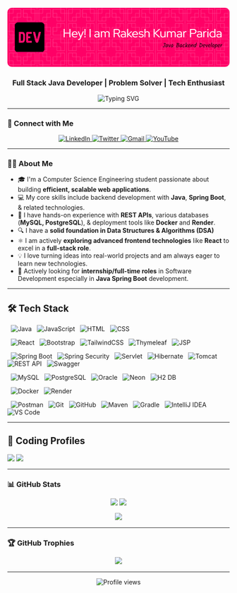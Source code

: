 ![Header](./github-header-image1.png)

<h3 align="center">Full Stack Java Developer | Problem Solver | Tech Enthusiast</h3>

<p align="center">
  <img src="https://readme-typing-svg.herokuapp.com?font=Fira+Code&size=18&pause=1000&center=true&width=435&lines=Passionate+Full+Stack+Developer;Always+Learning+and+Building;Open+to+Collaborations+%F0%9F%92%A1" alt="Typing SVG" />
</p>

---

### 🔗 Connect with Me

<p align="center">
  <a href="https://www.linkedin.com/in/rakesh-kumar-parida-523b55308/" target="_blank">
    <img alt="LinkedIn" src="https://img.shields.io/badge/LinkedIn-0A66C2?style=for-the-badge&logo=linkedin&logoColor=white" />
  </a>
  <a href="https://x.com/SpringDevRakesh" target="_blank">
  <img alt="Twitter" src="https://img.shields.io/badge/Twitter-1DA1F2?style=for-the-badge&logo=twitter&logoColor=white" />
</a>
  <a href="mailto:rakeshparida2801@gmail.com">
    <img alt="Gmail" src="https://img.shields.io/badge/Gmail-D14836?style=for-the-badge&logo=gmail&logoColor=white" />
  </a>
  <a href="https://youtube.com/@@Rakesh_2801" target="_blank">
    <img alt="YouTube" src="https://img.shields.io/badge/YouTube-FF0000?style=for-the-badge&logo=youtube&logoColor=white" />
  </a>
</p>

---

### 🧑‍💻 About Me

- 🎓 I'm a Computer Science Engineering student passionate about building **efficient, scalable web applications**.
- 💻 My core skills include backend development with **Java**, **Spring Boot**, & related technologies.
- 🌱 I have hands-on experience with **REST APIs**, various databases (**MySQL, PostgreSQL**), & deployment tools like **Docker** and **Render**.
- 🔍 I have a **solid foundation in Data Structures & Algorithms (DSA)**
- ⚛️ I am actively **exploring advanced frontend technologies** like **React** to excel in a **full-stack role**.
- 💡 I love turning ideas into real-world projects and am always eager to learn new technologies.
- 💼 Actively looking for **internship/full-time roles** in Software Development especially in **Java Spring Boot** development.
---

## 🛠️ Tech Stack

<p align="center">
  
  <img src="https://img.shields.io/badge/Java-ED8B00?style=for-the-badge&logo=openjdk&logoColor=white" alt="Java"/>
  <img src="https://img.shields.io/badge/JavaScript-F7DF1E?style=for-the-badge&logo=javascript&logoColor=black" alt="JavaScript"/>
  <img src="https://img.shields.io/badge/HTML5-E34F26?style=for-the-badge&logo=html5&logoColor=white" alt="HTML"/>
  <img src="https://img.shields.io/badge/CSS3-1572B6?style=for-the-badge&logo=css3&logoColor=white" alt="CSS"/>

  <img src="https://img.shields.io/badge/React-20232A?style=for-the-badge&logo=react&logoColor=61DAFB" alt="React"/>
  <img src="https://img.shields.io/badge/Bootstrap-7952B3?style=for-the-badge&logo=bootstrap&logoColor=white" alt="Bootstrap"/>
  <img src="https://img.shields.io/badge/Tailwind_CSS-38B2AC?style=for-the-badge&logo=tailwind-css&logoColor=white" alt="TailwindCSS"/>
  <img src="https://img.shields.io/badge/Thymeleaf-005F0F?style=for-the-badge&logo=spring&logoColor=white" alt="Thymeleaf"/>
  <img src="https://img.shields.io/badge/JSP-F80000?style=for-the-badge&logo=java&logoColor=white" alt="JSP"/>

  <img src="https://img.shields.io/badge/Spring_Boot-6DB33F?style=for-the-badge&logo=spring-boot&logoColor=white" alt="Spring Boot"/>
  <img src="https://img.shields.io/badge/Spring_Security-6DB33F?style=for-the-badge&logo=spring-security&logoColor=white" alt="Spring Security"/>
  <img src="https://img.shields.io/badge/Servlet-ED8B00?style=for-the-badge&logo=java&logoColor=white" alt="Servlet"/>
  <img src="https://img.shields.io/badge/Hibernate-59666C?style=for-the-badge&logo=hibernate&logoColor=white" alt="Hibernate"/>
  <img src="https://img.shields.io/badge/Apache_Tomcat-F8DC75?style=for-the-badge&logo=apache-tomcat&logoColor=black" alt="Tomcat"/>
  <img src="https://img.shields.io/badge/REST_API-FF6F00?style=for-the-badge&logo=api&logoColor=white" alt="REST API"/>
  <img src="https://img.shields.io/badge/Swagger-85EA2D?style=for-the-badge&logo=swagger&logoColor=black" alt="Swagger"/>

  <img src="https://img.shields.io/badge/MySQL-4479A1?style=for-the-badge&logo=mysql&logoColor=white" alt="MySQL"/>
  <img src="https://img.shields.io/badge/PostgreSQL-4169E1?style=for-the-badge&logo=postgresql&logoColor=white" alt="PostgreSQL"/>
  <img src="https://img.shields.io/badge/Oracle-F80000?style=for-the-badge&logo=oracle&logoColor=white" alt="Oracle"/>
  <img src="https://img.shields.io/badge/Neon-00E5A1?style=for-the-badge&logo=neon&logoColor=black" alt="Neon"/>
  <img src="https://img.shields.io/badge/H2_DB-0066CC?style=for-the-badge&logo=h2&logoColor=white" alt="H2 DB"/>

  <img src="https://img.shields.io/badge/Docker-2496ED?style=for-the-badge&logo=docker&logoColor=white" alt="Docker"/>
  <img src="https://img.shields.io/badge/Render-46E3B7?style=for-the-badge&logo=render&logoColor=black" alt="Render"/>

  <img src="https://img.shields.io/badge/Postman-FF6C37?style=for-the-badge&logo=postman&logoColor=white" alt="Postman"/>
  <img src="https://img.shields.io/badge/Git-F05032?style=for-the-badge&logo=git&logoColor=white" alt="Git"/>
  <img src="https://img.shields.io/badge/GitHub-181717?style=for-the-badge&logo=github&logoColor=white" alt="GitHub"/>
  <img src="https://img.shields.io/badge/Maven-C71A36?style=for-the-badge&logo=apache-maven&logoColor=white" alt="Maven"/>
  <img src="https://img.shields.io/badge/Gradle-02303A?style=for-the-badge&logo=gradle&logoColor=white" alt="Gradle"/>
  <img src="https://img.shields.io/badge/IntelliJ_IDEA-000000?style=for-the-badge&logo=intellij-idea&logoColor=white" alt="IntelliJ IDEA"/>
  <img src="https://img.shields.io/badge/VS_Code-007ACC?style=for-the-badge&logo=visual-studio-code&logoColor=white" alt="VS Code"/>
</p>

---

## 🧠 Coding Profiles

<p>
  <a href="https://www.geeksforgeeks.org/user/rakesh009/"><img src="https://img.shields.io/badge/GeeksforGeeks-1F8ACB?style=for-the-badge&logo=geeksforgeeks&logoColor=white"/></a>
  <a href="https://leetcode.com/u/Rakesh_009/"><img src="https://img.shields.io/badge/LeetCode-FFA116?style=for-the-badge&logo=leetcode&logoColor=black"/></a>
</p>


---




### 📊 GitHub Stats

<p align="center">
  <img src="https://github-readme-stats.vercel.app/api?username=Rakesh0045&show_icons=true&theme=radical&hide_border=true" width="45%"/>
  <img src="https://github-readme-streak-stats.herokuapp.com?user=Rakesh0045&theme=radical&hide_border=true" width="45%"/>
</p>

<p align="center">
  <img src="https://github-readme-stats.vercel.app/api/top-langs/?username=Rakesh0045&layout=compact&theme=radical&hide_border=true" width="45%"/>
</p>

---

### 🏆 GitHub Trophies

<p align="center">
  <img src="https://github-profile-trophy.vercel.app/?username=Rakesh0045&theme=radical&no-frame=true&no-bg=true&margin-w=4" />
</p>

---

<p align="center">
  <img src="https://komarev.com/ghpvc/?username=Rakesh0045&label=Profile%20views&color=0e75b6&style=flat" alt="Profile views" />
</p>


